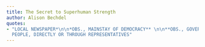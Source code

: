 ```yaml
---
title: The Secret to Superhuman Strength
author: Alison Bechdel
quotes:
- "LOCAL NEWSPAPER*\n\n*OBS., MAINSTAY OF DEMOCRACY** \n\n**OBS., GOVERNMENT BY THE
  PEOPLE, DIRECTLY OR THROUGH REPRESENTATIVES"
---
```

